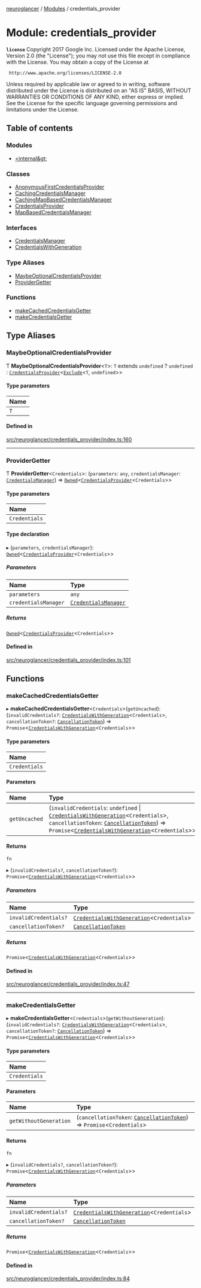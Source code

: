 [neuroglancer](../README.md) / [Modules](../modules.md) / credentials\_provider

# Module: credentials\_provider

**`license`**
Copyright 2017 Google Inc.
Licensed under the Apache License, Version 2.0 (the "License");
you may not use this file except in compliance with the License.
You may obtain a copy of the License at

     http://www.apache.org/licenses/LICENSE-2.0

Unless required by applicable law or agreed to in writing, software
distributed under the License is distributed on an "AS IS" BASIS,
WITHOUT WARRANTIES OR CONDITIONS OF ANY KIND, either express or implied.
See the License for the specific language governing permissions and
limitations under the License.

## Table of contents

### Modules

- [&lt;internal\&gt;](credentials_provider._internal_.md)

### Classes

- [AnonymousFirstCredentialsProvider](../classes/credentials_provider.AnonymousFirstCredentialsProvider.md)
- [CachingCredentialsManager](../classes/credentials_provider.CachingCredentialsManager.md)
- [CachingMapBasedCredentialsManager](../classes/credentials_provider.CachingMapBasedCredentialsManager.md)
- [CredentialsProvider](../classes/credentials_provider.CredentialsProvider.md)
- [MapBasedCredentialsManager](../classes/credentials_provider.MapBasedCredentialsManager.md)

### Interfaces

- [CredentialsManager](../interfaces/credentials_provider.CredentialsManager.md)
- [CredentialsWithGeneration](../interfaces/credentials_provider.CredentialsWithGeneration.md)

### Type Aliases

- [MaybeOptionalCredentialsProvider](credentials_provider.md#maybeoptionalcredentialsprovider)
- [ProviderGetter](credentials_provider.md#providergetter)

### Functions

- [makeCachedCredentialsGetter](credentials_provider.md#makecachedcredentialsgetter)
- [makeCredentialsGetter](credentials_provider.md#makecredentialsgetter)

## Type Aliases

### MaybeOptionalCredentialsProvider

Ƭ **MaybeOptionalCredentialsProvider**<`T`\>: `T` extends `undefined` ? `undefined` : [`CredentialsProvider`](../classes/credentials_provider.CredentialsProvider.md)<[`Exclude`](credentials_provider._internal_.md#exclude)<`T`, `undefined`\>\>

#### Type parameters

| Name |
| :------ |
| `T` |

#### Defined in

[src/neuroglancer/credentials_provider/index.ts:160](https://github.com/ActiveBrainAtlas2/neuroglancer/blob/1beb5d34/src/neuroglancer/credentials_provider/index.ts#L160)

___

### ProviderGetter

Ƭ **ProviderGetter**<`Credentials`\>: (`parameters`: `any`, `credentialsManager`: [`CredentialsManager`](../interfaces/credentials_provider.CredentialsManager.md)) => [`Owned`](util_disposable.md#owned)<[`CredentialsProvider`](../classes/credentials_provider.CredentialsProvider.md)<`Credentials`\>\>

#### Type parameters

| Name |
| :------ |
| `Credentials` |

#### Type declaration

▸ (`parameters`, `credentialsManager`): [`Owned`](util_disposable.md#owned)<[`CredentialsProvider`](../classes/credentials_provider.CredentialsProvider.md)<`Credentials`\>\>

##### Parameters

| Name | Type |
| :------ | :------ |
| `parameters` | `any` |
| `credentialsManager` | [`CredentialsManager`](../interfaces/credentials_provider.CredentialsManager.md) |

##### Returns

[`Owned`](util_disposable.md#owned)<[`CredentialsProvider`](../classes/credentials_provider.CredentialsProvider.md)<`Credentials`\>\>

#### Defined in

[src/neuroglancer/credentials_provider/index.ts:101](https://github.com/ActiveBrainAtlas2/neuroglancer/blob/1beb5d34/src/neuroglancer/credentials_provider/index.ts#L101)

## Functions

### makeCachedCredentialsGetter

▸ **makeCachedCredentialsGetter**<`Credentials`\>(`getUncached`): (`invalidCredentials?`: [`CredentialsWithGeneration`](../interfaces/credentials_provider.CredentialsWithGeneration.md)<`Credentials`\>, `cancellationToken?`: [`CancellationToken`](../interfaces/util_cancellation.CancellationToken.md)) => `Promise`<[`CredentialsWithGeneration`](../interfaces/credentials_provider.CredentialsWithGeneration.md)<`Credentials`\>\>

#### Type parameters

| Name |
| :------ |
| `Credentials` |

#### Parameters

| Name | Type |
| :------ | :------ |
| `getUncached` | (`invalidCredentials`: `undefined` \| [`CredentialsWithGeneration`](../interfaces/credentials_provider.CredentialsWithGeneration.md)<`Credentials`\>, `cancellationToken`: [`CancellationToken`](../interfaces/util_cancellation.CancellationToken.md)) => `Promise`<[`CredentialsWithGeneration`](../interfaces/credentials_provider.CredentialsWithGeneration.md)<`Credentials`\>\> |

#### Returns

`fn`

▸ (`invalidCredentials?`, `cancellationToken?`): `Promise`<[`CredentialsWithGeneration`](../interfaces/credentials_provider.CredentialsWithGeneration.md)<`Credentials`\>\>

##### Parameters

| Name | Type |
| :------ | :------ |
| `invalidCredentials?` | [`CredentialsWithGeneration`](../interfaces/credentials_provider.CredentialsWithGeneration.md)<`Credentials`\> |
| `cancellationToken?` | [`CancellationToken`](../interfaces/util_cancellation.CancellationToken.md) |

##### Returns

`Promise`<[`CredentialsWithGeneration`](../interfaces/credentials_provider.CredentialsWithGeneration.md)<`Credentials`\>\>

#### Defined in

[src/neuroglancer/credentials_provider/index.ts:47](https://github.com/ActiveBrainAtlas2/neuroglancer/blob/1beb5d34/src/neuroglancer/credentials_provider/index.ts#L47)

___

### makeCredentialsGetter

▸ **makeCredentialsGetter**<`Credentials`\>(`getWithoutGeneration`): (`invalidCredentials?`: [`CredentialsWithGeneration`](../interfaces/credentials_provider.CredentialsWithGeneration.md)<`Credentials`\>, `cancellationToken?`: [`CancellationToken`](../interfaces/util_cancellation.CancellationToken.md)) => `Promise`<[`CredentialsWithGeneration`](../interfaces/credentials_provider.CredentialsWithGeneration.md)<`Credentials`\>\>

#### Type parameters

| Name |
| :------ |
| `Credentials` |

#### Parameters

| Name | Type |
| :------ | :------ |
| `getWithoutGeneration` | (`cancellationToken`: [`CancellationToken`](../interfaces/util_cancellation.CancellationToken.md)) => `Promise`<`Credentials`\> |

#### Returns

`fn`

▸ (`invalidCredentials?`, `cancellationToken?`): `Promise`<[`CredentialsWithGeneration`](../interfaces/credentials_provider.CredentialsWithGeneration.md)<`Credentials`\>\>

##### Parameters

| Name | Type |
| :------ | :------ |
| `invalidCredentials?` | [`CredentialsWithGeneration`](../interfaces/credentials_provider.CredentialsWithGeneration.md)<`Credentials`\> |
| `cancellationToken?` | [`CancellationToken`](../interfaces/util_cancellation.CancellationToken.md) |

##### Returns

`Promise`<[`CredentialsWithGeneration`](../interfaces/credentials_provider.CredentialsWithGeneration.md)<`Credentials`\>\>

#### Defined in

[src/neuroglancer/credentials_provider/index.ts:84](https://github.com/ActiveBrainAtlas2/neuroglancer/blob/1beb5d34/src/neuroglancer/credentials_provider/index.ts#L84)
